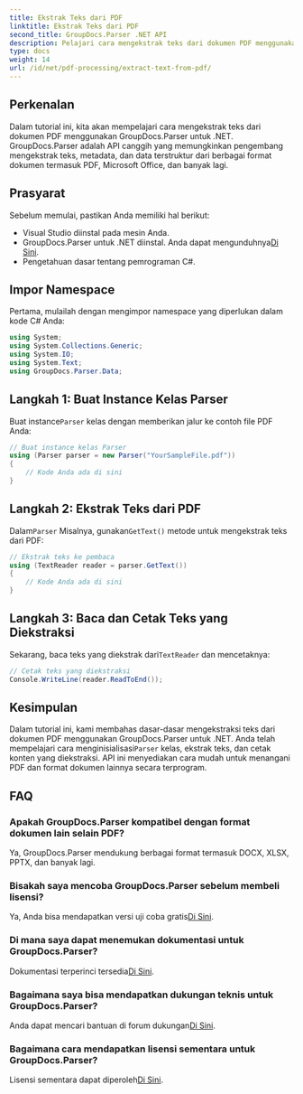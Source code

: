 ```yaml
---
title: Ekstrak Teks dari PDF
linktitle: Ekstrak Teks dari PDF
second_title: GroupDocs.Parser .NET API
description: Pelajari cara mengekstrak teks dari dokumen PDF menggunakan GroupDocs.Parser untuk .NET. Tutorial langkah demi langkah untuk pengembang.
type: docs
weight: 14
url: /id/net/pdf-processing/extract-text-from-pdf/
---
```

## Perkenalan
Dalam tutorial ini, kita akan mempelajari cara mengekstrak teks dari dokumen PDF menggunakan GroupDocs.Parser untuk .NET. GroupDocs.Parser adalah API canggih yang memungkinkan pengembang mengekstrak teks, metadata, dan data terstruktur dari berbagai format dokumen termasuk PDF, Microsoft Office, dan banyak lagi.
## Prasyarat
Sebelum memulai, pastikan Anda memiliki hal berikut:
- Visual Studio diinstal pada mesin Anda.
-  GroupDocs.Parser untuk .NET diinstal. Anda dapat mengunduhnya[Di Sini](https://releases.groupdocs.com/parser/net/).
- Pengetahuan dasar tentang pemrograman C#.

## Impor Namespace
Pertama, mulailah dengan mengimpor namespace yang diperlukan dalam kode C# Anda:
```csharp
using System;
using System.Collections.Generic;
using System.IO;
using System.Text;
using GroupDocs.Parser.Data;
```
## Langkah 1: Buat Instance Kelas Parser
 Buat instance`Parser` kelas dengan memberikan jalur ke contoh file PDF Anda:
```csharp
// Buat instance kelas Parser
using (Parser parser = new Parser("YourSampleFile.pdf"))
{
    // Kode Anda ada di sini
}
```
## Langkah 2: Ekstrak Teks dari PDF
 Dalam`Parser` Misalnya, gunakan`GetText()` metode untuk mengekstrak teks dari PDF:
```csharp
// Ekstrak teks ke pembaca
using (TextReader reader = parser.GetText())
{
    // Kode Anda ada di sini
}
```
## Langkah 3: Baca dan Cetak Teks yang Diekstraksi
 Sekarang, baca teks yang diekstrak dari`TextReader` dan mencetaknya:
```csharp
// Cetak teks yang diekstraksi
Console.WriteLine(reader.ReadToEnd());
```

## Kesimpulan
 Dalam tutorial ini, kami membahas dasar-dasar mengekstraksi teks dari dokumen PDF menggunakan GroupDocs.Parser untuk .NET. Anda telah mempelajari cara menginisialisasi`Parser` kelas, ekstrak teks, dan cetak konten yang diekstraksi. API ini menyediakan cara mudah untuk menangani PDF dan format dokumen lainnya secara terprogram.

## FAQ
### Apakah GroupDocs.Parser kompatibel dengan format dokumen lain selain PDF?
Ya, GroupDocs.Parser mendukung berbagai format termasuk DOCX, XLSX, PPTX, dan banyak lagi.
### Bisakah saya mencoba GroupDocs.Parser sebelum membeli lisensi?
 Ya, Anda bisa mendapatkan versi uji coba gratis[Di Sini](https://releases.groupdocs.com/).
### Di mana saya dapat menemukan dokumentasi untuk GroupDocs.Parser?
 Dokumentasi terperinci tersedia[Di Sini](https://reference.groupdocs.com/parser/net/).
### Bagaimana saya bisa mendapatkan dukungan teknis untuk GroupDocs.Parser?
 Anda dapat mencari bantuan di forum dukungan[Di Sini](https://forum.groupdocs.com/c/parser/17).
### Bagaimana cara mendapatkan lisensi sementara untuk GroupDocs.Parser?
 Lisensi sementara dapat diperoleh[Di Sini](https://purchase.groupdocs.com/temporary-license/).